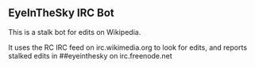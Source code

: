 ## EyeInTheSky IRC Bot

This is a stalk bot for edits on Wikipedia.

It uses the RC IRC feed on irc.wikimedia.org to look for edits, and reports stalked edits in ##eyeinthesky on irc.freenode.net
